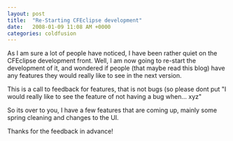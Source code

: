 ```yaml
---
layout: post
title:  "Re-Starting CFEclipse development"
date:   2008-01-09 11:08 AM +0000
categories: coldfusion
---
```

As I am sure a lot of people have noticed, I have been rather quiet on the CFEclipse development front. Well, I am now going to re-start the development of it, and wondered if people (that maybe read this blog) have any features they would really like to see in the next version.

This is a call to feedback for features, that is not bugs (so please dont put "I would really like to see the feature of not having a bug when... xyz"

So its over to you, I have a few features that are coming up, mainly some spring cleaning and changes to the UI.

Thanks for the feedback in advance!